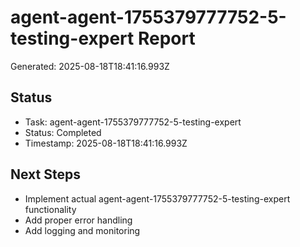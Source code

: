 # agent-agent-1755379777752-5-testing-expert Report

Generated: 2025-08-18T18:41:16.993Z

## Status
- Task: agent-agent-1755379777752-5-testing-expert
- Status: Completed
- Timestamp: 2025-08-18T18:41:16.993Z

## Next Steps
- Implement actual agent-agent-1755379777752-5-testing-expert functionality
- Add proper error handling
- Add logging and monitoring
